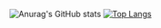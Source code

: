 ![Anurag's GitHub stats](https://github-readme-stats.vercel.app/api?username=bino98&count_private=true&show_icons=true)
[![Top Langs](https://github-readme-stats.vercel.app/api/top-langs/?username=bino98&count_private=true&show_icons=true)](https://github.com/anuraghazra/github-readme-stats)
